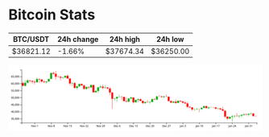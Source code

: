 # Bitcoin Stats

BTC/USDT|24h change|24h high|24h low|
|---|---|---|---|
|$36821.12|-1.66%|$37674.34|$36250.00|

<img src="./chart.svg">
